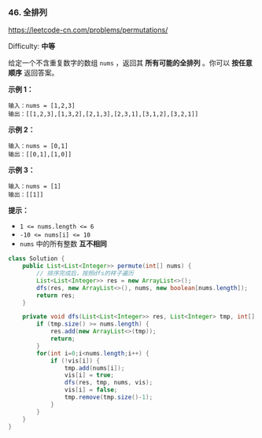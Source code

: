 ### 46. 全排列

https://leetcode-cn.com/problems/permutations/

Difficulty: **中等**


给定一个不含重复数字的数组 `nums` ，返回其 **所有可能的全排列** 。你可以 **按任意顺序** 返回答案。

**示例 1：**

```
输入：nums = [1,2,3]
输出：[[1,2,3],[1,3,2],[2,1,3],[2,3,1],[3,1,2],[3,2,1]]
```

**示例 2：**

```
输入：nums = [0,1]
输出：[[0,1],[1,0]]
```

**示例 3：**

```
输入：nums = [1]
输出：[[1]]
```

**提示：**

*   `1 <= nums.length <= 6`
*   `-10 <= nums[i] <= 10`
*   `nums` 中的所有整数 **互不相同**


```java
class Solution {
    public List<List<Integer>> permute(int[] nums) {
        // 排序完成后，按照dfs的样子遍历
        List<List<Integer>> res = new ArrayList<>();
        dfs(res, new ArrayList<>(), nums, new boolean[nums.length]);
        return res;
    }

    private void dfs(List<List<Integer>> res, List<Integer> tmp, int[] nums, boolean[] vis) {
        if (tmp.size() >= nums.length) {
            res.add(new ArrayList<>(tmp));
            return;
        }
        for(int i=0;i<nums.length;i++) {
            if (!vis[i]) {
                tmp.add(nums[i]);
                vis[i] = true;
                dfs(res, tmp, nums, vis);
                vis[i] = false;
                tmp.remove(tmp.size()-1);
            }
        }
    }
}
```